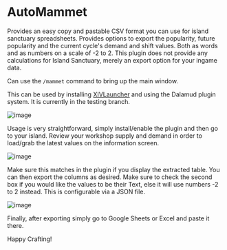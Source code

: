 # AutoMammet	
Provides an easy copy and pastable CSV format you can use for island sanctuary spreadsheets. Provides options to export the popularity, future popularity and the current cycle's demand and shift values. Both as words and as numbers on a scale of -2 to 2. This plugin does not provide any calculations for Island Sanctuary, merely an export option for your ingame data. 	

Can use the `/mammet` command to bring up the main window.

This can be used by installing [XIVLauncher](https://github.com/goatcorp/FFXIVQuickLauncher) and using the Dalamud plugin system. It is currently in the testing branch.

![image](https://user-images.githubusercontent.com/35241556/190194570-92bb5b20-d435-4903-81ca-f39a3a55fc36.png)

Usage is very straightforward, simply install/enable the plugin and then go to your island. Review your workshop supply and demand in order to load/grab the latest values on the information screen.	

![image](https://user-images.githubusercontent.com/35241556/189504909-e432dc65-010f-45d7-b04d-3fb5fcf29f59.png)	

Make sure this matches in the plugin if you display the extracted table. You can then export the columns as desired. Make sure to check the second box if you would like the values to be their Text, else it will use numbers -2 to 2 instead.	This is configurable via a JSON file.

![image](https://user-images.githubusercontent.com/35241556/189504936-57abfb9e-4934-45ac-a02a-c10d26dfea75.png)	

Finally, after exporting simply go to Google Sheets or Excel and paste it there.

Happy Crafting!
